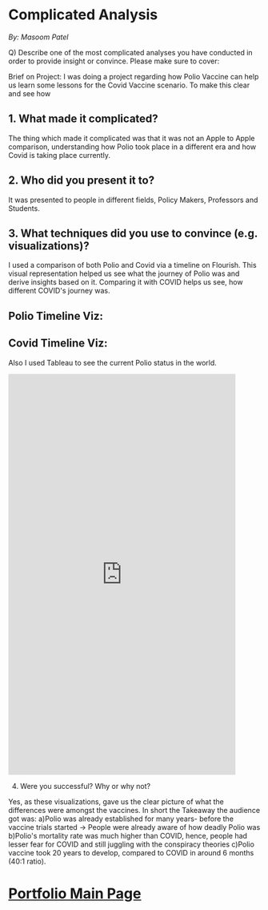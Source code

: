 # Complicated Analysis
*By: Masoom Patel*

Q) Describe one of the most complicated analyses you have conducted in order to provide insight or convince. Please make sure to cover:

Brief on Project: I was doing a project regarding how Polio Vaccine can help us learn some lessons for the Covid Vaccine scenario.
 To make this clear and see how 


## 1. What made it complicated? 
The thing which made it complicated was that it was not an Apple to Apple comparison, understanding how Polio took place in a different era and how Covid is taking place currently.

## 2. Who did you present it to? 
It was presented to people in different fields, Policy Makers, Professors and Students.

## 3. What techniques did you use to convince (e.g. visualizations)? 
I used a comparison of both Polio and Covid via a timeline on Flourish. This visual representation helped us see what the journey of Polio was and derive insights based on it. Comparing it with COVID helps us see, how different COVID's journey was.

## Polio Timeline Viz:

<div class="flourish-embed flourish-chart" data-src="visualisation/7733667"><script src="https://public.flourish.studio/resources/embed.js"></script></div>

## Covid Timeline Viz:
<div class="flourish-embed flourish-chart" data-src="visualisation/7735464"><script src="https://public.flourish.studio/resources/embed.js"></script></div>



Also I used Tableau to see the current Polio status in the world.



<iframe
  src ="https://public.tableau.com/views/CurrentPOLIO/Dashboard1?:language=en-US&:display_count=n&:origin=viz_share_link" width="90%" height="800" seamless frameborder="0"
scrolling="no"></iframe>

4. Were you successful? Why or why not?

Yes, as these visualizations, gave us the clear picture of what the differences were amongst the vaccines.
In short the Takeaway the audience got was:
  a)Polio was already established for many years- before the vaccine trials started -> People were already aware of how deadly Polio was
  b)Polio's mortality rate was much higher than COVID, hence, people had lesser fear for COVID and still juggling with the conspiracy theories
  c)Polio vaccine took 20 years to develop, compared to COVID in around 6 months (40:1 ratio). 
  
  # [Portfolio Main Page](https://masoom1111.github.io/portfolio/)

